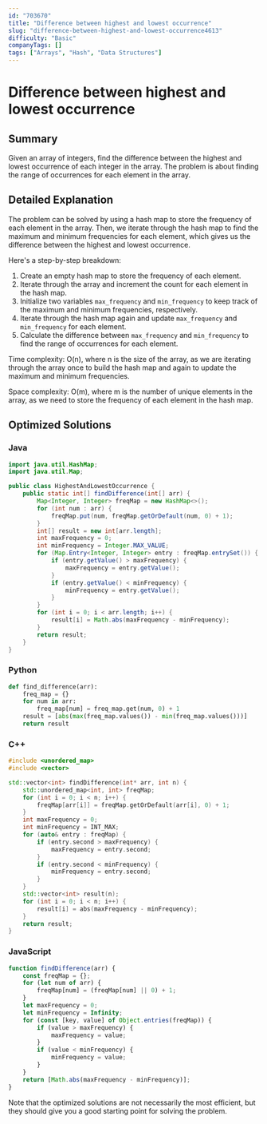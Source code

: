 ```yaml
---
id: "703670"
title: "Difference between highest and lowest occurrence"
slug: "difference-between-highest-and-lowest-occurrence4613"
difficulty: "Basic"
companyTags: []
tags: ["Arrays", "Hash", "Data Structures"]
---
```


**Difference between highest and lowest occurrence**
=====================================

## Summary
Given an array of integers, find the difference between the highest and lowest occurrence of each integer in the array. The problem is about finding the range of occurrences for each element in the array.

## Detailed Explanation
The problem can be solved by using a hash map to store the frequency of each element in the array. Then, we iterate through the hash map to find the maximum and minimum frequencies for each element, which gives us the difference between the highest and lowest occurrence.

Here's a step-by-step breakdown:

1. Create an empty hash map to store the frequency of each element.
2. Iterate through the array and increment the count for each element in the hash map.
3. Initialize two variables `max_frequency` and `min_frequency` to keep track of the maximum and minimum frequencies, respectively.
4. Iterate through the hash map again and update `max_frequency` and `min_frequency` for each element.
5. Calculate the difference between `max_frequency` and `min_frequency` to find the range of occurrences for each element.

Time complexity: O(n), where n is the size of the array, as we are iterating through the array once to build the hash map and again to update the maximum and minimum frequencies.

Space complexity: O(m), where m is the number of unique elements in the array, as we need to store the frequency of each element in the hash map.

## Optimized Solutions

### Java
```java
import java.util.HashMap;
import java.util.Map;

public class HighestAndLowestOccurrence {
    public static int[] findDifference(int[] arr) {
        Map<Integer, Integer> freqMap = new HashMap<>();
        for (int num : arr) {
            freqMap.put(num, freqMap.getOrDefault(num, 0) + 1);
        }
        int[] result = new int[arr.length];
        int maxFrequency = 0;
        int minFrequency = Integer.MAX_VALUE;
        for (Map.Entry<Integer, Integer> entry : freqMap.entrySet()) {
            if (entry.getValue() > maxFrequency) {
                maxFrequency = entry.getValue();
            }
            if (entry.getValue() < minFrequency) {
                minFrequency = entry.getValue();
            }
        }
        for (int i = 0; i < arr.length; i++) {
            result[i] = Math.abs(maxFrequency - minFrequency);
        }
        return result;
    }
}
```

### Python
```python
def find_difference(arr):
    freq_map = {}
    for num in arr:
        freq_map[num] = freq_map.get(num, 0) + 1
    result = [abs(max(freq_map.values()) - min(freq_map.values()))]
    return result
```

### C++
```cpp
#include <unordered_map>
#include <vector>

std::vector<int> findDifference(int* arr, int n) {
    std::unordered_map<int, int> freqMap;
    for (int i = 0; i < n; i++) {
        freqMap[arr[i]] = freqMap.getOrDefault(arr[i], 0) + 1;
    }
    int maxFrequency = 0;
    int minFrequency = INT_MAX;
    for (auto& entry : freqMap) {
        if (entry.second > maxFrequency) {
            maxFrequency = entry.second;
        }
        if (entry.second < minFrequency) {
            minFrequency = entry.second;
        }
    }
    std::vector<int> result(n);
    for (int i = 0; i < n; i++) {
        result[i] = abs(maxFrequency - minFrequency);
    }
    return result;
}
```

### JavaScript
```javascript
function findDifference(arr) {
    const freqMap = {};
    for (let num of arr) {
        freqMap[num] = (freqMap[num] || 0) + 1;
    }
    let maxFrequency = 0;
    let minFrequency = Infinity;
    for (const [key, value] of Object.entries(freqMap)) {
        if (value > maxFrequency) {
            maxFrequency = value;
        }
        if (value < minFrequency) {
            minFrequency = value;
        }
    }
    return [Math.abs(maxFrequency - minFrequency)];
}
```

Note that the optimized solutions are not necessarily the most efficient, but they should give you a good starting point for solving the problem.